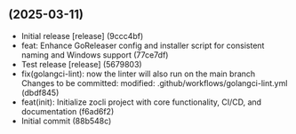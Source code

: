 ##  (2025-03-11)

* Initial release [release] (9ccc4bf)
* feat: Enhance GoReleaser config and installer script for consistent naming and Windows support (77ce7df)
* Test release [release] (5679803)
* fix(golangci-lint): now the linter will also run on the main branch Changes to be committed:       modified:   .github/workflows/golangci-lint.yml (dbdf845)
* feat(init): Initialize zocli project with core functionality, CI/CD, and documentation (f6ad6f2)
* Initial commit (88b548c)

